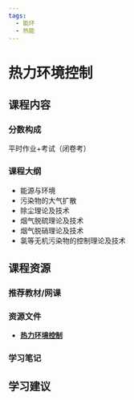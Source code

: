 ```yaml
---
tags:
  - 能环
  - 热能
---
```


# 热力环境控制

## 课程内容

### 分数构成

平时作业+考试（闭卷考）

### 课程大纲

- 能源与环境
- 污染物的大气扩散
- 除尘理论及技术
- 烟气脱硫理论及技术
- 烟气脱硝理论及技术
- 氯等无机污染物的控制理论及技术


## 课程资源

### 推荐教材/网课

### 资源文件

- [**热力环境控制**](https://pan.baidu.com/s/1vy_rrmEhk7JKP1DPkDLQ_A?pwd=2etp)

### 学习笔记

## 学习建议








